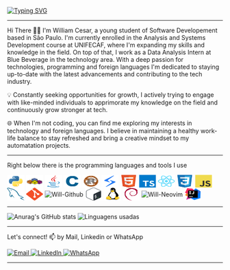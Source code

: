<a href="https://git.io/typing-svg"><img src="https://readme-typing-svg.demolab.com?font=Fira+Code&pause=1000&color=52bafa&random=false&width=435&lines=debug.print(%22Hello+World%22);print(%22I'm+William%22);print!(%22%7B%7D%22%2C+%22A+young+student+of%22);printf(%22Software+Developement%22);System.out.print(%22based+in+SP+BR%22)" alt="Typing SVG" /></a>

<hr>

Hi There 👋🏼
I'm William Cesar, a young student of Software Developement based in São Paulo.
I'm currently enrolled in the Analysis and Systems Development course at UNIFECAF,
where I'm expanding my skills and knowledge in the field. On top of that, 
I work as a Data Analysis Intern at Blue Beverage in the technology area. 
With a deep passion for technologies, programming and foreign languages
I'm dedicated to staying up-to-date with the latest advancements and contributing to the tech industry.

💡 Constantly seeking opportunities for growth, 
I actively trying to engage with like-minded individuals to apprimorate my knowledge on the field
and continuously grow stronger at tech.

🌐 When I'm not coding, you can find me exploring my interests in technology and foreign languages. 
I believe in maintaining a healthy work-life balance to stay refreshed and bring a creative mindset
to my automatation projects.

<hr>

Right below there is the programming languages and tools I use  
<div style="display: inline_block">
    <img align="center" alt="Will-Python" height="30" width="40" src="https://raw.githubusercontent.com/devicons/devicon/master/icons/python/python-original.svg">
    <img align="center" alt="Will-VBA" height="30" width="40" src="https://raw.githubusercontent.com/vscode-icons/vscode-icons/master/icons/file_type_vba.svg">
    <img align="center" alt="Will-Java" height="30" width="40" src="https://raw.githubusercontent.com/devicons/devicon/master/icons/java/java-original.svg">
    <img align="center" alt="Will-C" height="30" width="40" src="https://raw.githubusercontent.com/vscode-icons/vscode-icons/master/icons/file_type_c.svg">
    <img align="center" alt="Will-Rust" height="30" width="40" src="https://raw.githubusercontent.com/vscode-icons/vscode-icons/master/icons/file_type_rust.svg">
    <img align="center" alt="Will-Rust" height="30" width="40" src="https://raw.githubusercontent.com/vscode-icons/vscode-icons/master/icons/file_type_slint.svg">
    <img align="center" alt="Will-HTML" height="30" width="40" src="https://raw.githubusercontent.com/devicons/devicon/master/icons/html5/html5-original.svg">
    <img align="center" alt="Will-TypeScript" height="30" width="40" src="https://raw.githubusercontent.com/devicons/devicon/master/icons/typescript/typescript-original.svg">
    <img align="center" alt="Will-React" height="30" width="40" src="https://raw.githubusercontent.com/devicons/devicon/master/icons/react/react-original.svg">
    <img align="center" alt="Will-CSS" height="30" width="40" src="https://raw.githubusercontent.com/devicons/devicon/master/icons/css3/css3-original.svg">
    <img align="center" alt="Will-JavaScript" height="30" width="40" src="https://raw.githubusercontent.com/devicons/devicon/master/icons/javascript/javascript-original.svg">
    <img align="center" alt="Will-MySQL" height="30" width="40" src="https://raw.githubusercontent.com/devicons/devicon/master/icons/mysql/mysql-original.svg">
    <img align="center" alt="Will-Git" height="30" width="40" src="https://raw.githubusercontent.com/devicons/devicon/master/icons/git/git-original.svg">
    <img align="center" alt="Will-Github" height="30" width="40" src="https://upload.wikimedia.org/wikipedia/commons/9/91/Octicons-mark-github.svg">
    <img align="center" alt="Will-Bash" height="30" width="40" src="https://raw.githubusercontent.com/devicons/devicon/master/icons/bash/bash-original.svg">
    <img align="center" alt="Will-Linux" height="30" width="40" src="https://raw.githubusercontent.com/devicons/devicon/master/icons/linux/linux-original.svg">
    <img align="center" alt="Will-KaliLinux" height="30" width="40" src="https://raw.githubusercontent.com/devicons/devicon/master/icons/debian/debian-original.svg">
    <img align="center" alt="Will-Neovim" height="30" width="40" src="https://upload.wikimedia.org/wikipedia/commons/3/3a/Neovim-mark.svg">
    <img align="center" alt="Will-IntelliJ" height="30" width="40" src="https://raw.githubusercontent.com/devicons/devicon/master/icons/intellij/intellij-original.svg">
</div>

<hr>

  ![Anurag's GitHub stats](https://github-readme-stats.vercel.app/api?username=will-csc\&rank_icon=github&theme=radical)
  ![Linguagens usadas](https://github-readme-stats.vercel.app/api/top-langs/?username=will-csc&layout=compact&langs_count=10&theme=radical&cache_seconds=1800)

<hr>

Let's connect! 📫 by Mail, Linkedin or WhatsApp<br>

<div> 
  <a href="mailto:william.cesarbds2016@gmail.com" target="_blank">
    <img src="https://encrypted-tbn0.gstatic.com/images?q=tbn:ANd9GcQBhjb9jMA0vZYUcW8_l8msiAbEI-OY-FENyg&s" 
         width="40" height="40" alt="Email">
  </a>
  <a href="https://www.linkedin.com/in/william-cesar-7b7b89202/" target="_blank">
    <img src="https://t.ctcdn.com.br/ClbNm_AxWl6gDsKOKmnZXzmsIXI=/1080x1080/smart/i490027.jpeg" 
         width="40" height="40" alt="LinkedIn">
  </a> 
    <a href="https://wa.me/5511969541207" target="_blank">
    <img src="https://upload.wikimedia.org/wikipedia/commons/6/6b/WhatsApp.svg" 
         width="40" height="40" alt="WhatsApp">
    </a>
</div>

<hr>



